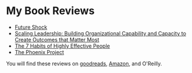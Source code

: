 # My Book Reviews

* [Future Shock](./future-shock/)
* [Scaling Leadership: Building Organizational Capability and Capacity to Create Outcomes that Matter Most](./scaling-leadership-building-organizational-capability-and-capacity-to-create-outcomes-that-matter-most/)
* [The 7 Habits of Highly Effective People](./the-7-habits-of-highly-effective-people/)
* [The Phoenix Project](./the-phoenix-project/)

You will find these reviews on [goodreads](https://www.goodreads.com/iseric), [Amazon](https://www.amazon.com/gp/profile/amzn1.account.AGOXFYJH6BOLIZ5AUIQDU3T5G3KA), and O'Reilly.
